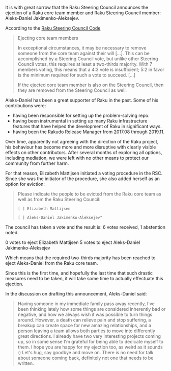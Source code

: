 It is with great sorrow that the Raku Steering Council announces the ejection of a Raku core team member and Raku Steering Council member: Aleks-Daniel Jakimenko-Aleksejev.

According to the [Raku Steering Council Code](https://github.com/Raku/Raku-Steering-Council/blob/main/papers/Raku_Steering_Council_Code.md#ejecting-core-team-members)

> Ejecting core team members
> 
> In exceptional circumstances, it may be necessary to remove someone from the core team against their will [...]. This can be accomplished by a Steering Council vote, but unlike other Steering Council votes, this requires at least a two-thirds majority. With 7 members voting, this means that a 4:3 vote is insufficient; 5:2 in favor is the minimum required for such a vote to succeed. [...]
> 
> If the ejected core team member is also on the Steering Council, then they are removed from the Steering Council as well.

Aleks-Daniel has been a great supporter of Raku in the past.  Some of his contributions were:
- having been responsible for setting up the problem-solving repo.
- having been instrumental in setting up many Raku infrastructure features that have helped the development of Raku in significant ways.
- having been the Rakudo Release Manager from 2017.08 through 2019.11.

Over time, apparently not agreeing with the direction of the Raku project, his behaviour has become more and more disruptive with clearly visible effects on other contributors.  After several months of exploring all options, including mediation, we were left with no other means to protect our community from further harm.

For that reason, Elizabeth Mattijsen initiated a voting procedure in the RSC.  Since she was the initiator of the procedure, she also added herself as an option for eviction:

> Please indicate the people to be evicted from the Raku core team as well as from the Raku Steering Council:
> 
>     [ ] Elizabeth Mattijsen
> 
>     [ ] Aleks-Daniel Jakimenko-Aleksejev"


The council has taken a vote and the result is: 6 votes received, 1 abstention noted.

   0 votes to eject Elizabeth Mattijsen
   5 votes to eject Aleks-Daniel Jakimenko-Aleksejev

Which means that the required two-thirds majority has been reached to eject Aleks-Daniel from the Raku core team.

Since this is the first time, and hopefully the last time that such drastic measures need to be taken, it will take some time to actually effectuate this ejection.

In the discussion on drafting this announcement, Aleks-Daniel said:

> Having someone in my immediate family pass away recently, I've been thinking lately how some things are considered inherently bad or negative, and how we always wish it was possible to turn things around. However, a death can relieve pain and stop suffering, a breakup can create space for new amazing relationships, and a person leaving a team allows both parties to move into differently great directions. I already have two very interesting projects coming up, so in some sense I'm grateful for being able to dedicate myself to them. I hope you are happy for my ejection too, as weird as it sounds :) Let's hug, say goodbye and move on. There is no need for talk about someone coming back, definitely not one that needs to be written.
